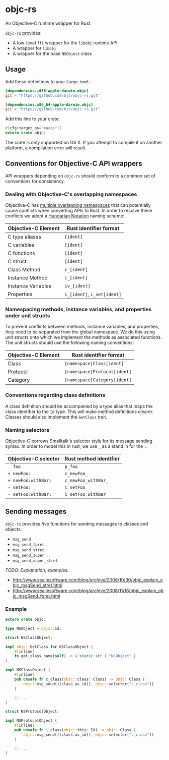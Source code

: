 <!--
Copyright 2014 the objc-rs developers.

Licensed under the Apache License, Version 2.0 (the "License");
you may not use this file except in compliance with the License.
You may obtain a copy of the License at

    http://www.apache.org/licenses/LICENSE-2.0

Unless required by applicable law or agreed to in writing, software
distributed under the License is distributed on an "AS IS" BASIS,
WITHOUT WARRANTIES OR CONDITIONS OF ANY KIND, either express or implied.
See the License for the specific language governing permissions and
limitations under the License.
-->

# objc-rs

An Objective-C runtime wrapper for Rust.

`objc-rs` provides:

- A low-level `ffi` wrapper for the `libobj` runtime API
- A wrapper for `libobj`
- A wrapper for the base `NSObject` class

## Usage

Add these definitions to your `Cargo.toml`:

~~~toml
[dependencies.i686-apple-darwin.objc]
git = "https://github.com/bjz/objc-rs.git"

[dependencies.x86_64-apple-darwin.objc]
git = "https://github.com/bjz/objc-rs.git"
~~~

Add this line to your crate:

~~~rust
#[cfg(target_os="macos")]
extern crate objc;
~~~

The crate is only supported on OS X. If you attempt to compile it on
another platform, a compilation error will result.

## Conventions for Objective-C API wrappers

API wrappers depending on `objc-rs` should conform to a common set of
conventions for consistency.

### Dealing with Objective-C's overlapping namespaces

Objective-C has [multiple overlapping namespaces](http://objectivistc.tumblr.com/post/3340816080/name-spaces-in-objective-c)
that can potentially cause conflicts when converting APIs to Rust. In
order to resolve these conflicts we adopt a [Hungarian Notation](http://en.wikipedia.org/wiki/Hungarian_notation)
naming scheme:

| Objective-C Element | Rust identifier format      |
|-------------------- | --------------------------- |
| C type aliases      | `[ident]`                   |
| C variables         | `[ident]`                   |
| C functions         | `[ident]`                   |
| C struct            | `[ident]`                   |
| Class Method        | `c_[ident]`                 |
| Instance Method     | `i_[ident]`                 |
| Instance Variables  | `iv_[ident]`                |
| Properties          | `i_[ident]`, `i_set[ident]` |

### Namespacing methods, instance variables, and properties under unit structs

To prevent conflicts between methods, instance variables, and properties,
they need to be separated from the global namespace. We do this using unit structs
onto which we implement the methods as associated functions. The unit structs
should use the following naming conventions:

| Objective-C Element | Rust identifier format          |
| ------------------- | ------------------------------- |
| Class               | `[namespace]Class[ident]`       |
| Protocol            | `[namespace]Protocol[ident]`    |
| Category            | `[namespace]Category[ident]`    |

### Conventions regarding class definitions

A class definition should be accompanied by a type alias that maps the class
identifier to the `Id` type. This will make method definitions clearer.
Classes should also implement the `GetClass` trait.

### Naming selectors

Objective-C borrows Smalltalk's selector style for its message sending syntax.
In order to model this in rust, we use `_` as a stand in for the `:`.

| Objective-C selector    | Rust method identifier      |
| ----------------------- | --------------------------- |
| `  foo`                 | `p_foo`                     |
| `+ newFoo:`             | `c_newFoo_`                 |
| `+ newFoo:withBar:`     | `c_newFoo_withBar_`         |
| `- setFoo:`             | `i_setFoo_`                 |
| `- setFoo:withBar:`     | `i_setFoo_withBar_`         |

## Sending messages

`objc-rs` provides five functions for sending messages to classes and objects:

- `msg_send`
- `msg_send_fpret`
- `msg_send_stret`
- `msg_send_super`
- `msg_send_super_stret`

*TODO: Explanation, examples.*

- http://www.sealiesoftware.com/blog/archive/2008/10/30/objc_explain_objc_msgSend_stret.html
- http://www.sealiesoftware.com/blog/archive/2008/11/16/objc_explain_objc_msgSend_fpret.html

### Example

~~~rust
extern crate objc;

type NSObject = objc::Id;

struct NSClassObject;

impl objc::GetClass for NSClassObject {
    #[inline]
    fn get_class_name(self) -> &'static str { "NSObject" }
}

impl NSClassObject {
    #[inline]
    pub unsafe fn c_class(objc::class: Class) -> objc::Class {
        objc::msg_send()(class.as_id(), objc::selector("c_class"))
    }

    // ...
}

struct NSProtocolObject;

impl NSProtocolObject {
    #[inline]
    pub unsafe fn i_class(objc::this: Id) -> objc::Class {
        objc::msg_send()(class.as_id(), objc::selector("c_class"))
    }

    // ...
}
~~~

